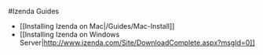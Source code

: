 #Izenda Guides

* [[Installing Izenda on Mac|/Guides/Mac-Install]]
* [[Installing Izenda on Windows Server|http://www.izenda.com/Site/DownloadComplete.aspx?msgId=0]]
